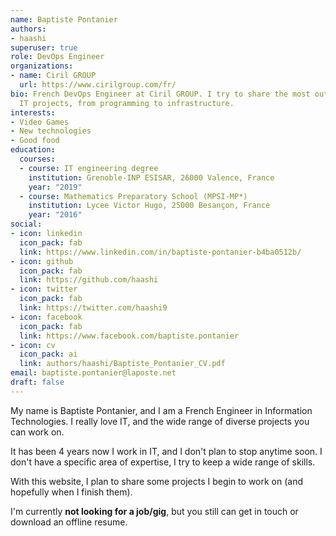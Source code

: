 ```yaml
---
name: Baptiste Pontanier
authors:
- haashi
superuser: true
role: DevOps Engineer
organizations:
- name: Ciril GROUP
  url: https://www.cirilgroup.com/fr/
bio: French DevOps Engineer at Ciril GROUP. I try to share the most out of my personal
  IT projects, from programming to infrastructure.
interests:
- Video Games
- New technologies
- Good food
education:
  courses:
  - course: IT engineering degree
    institution: Grenoble-INP ESISAR, 26000 Valence, France
    year: "2019"
  - course: Mathematics Preparatory School (MPSI-MP*)
    institution: Lycee Victor Hugo, 25000 Besançon, France
    year: "2016"
social:
- icon: linkedin
  icon_pack: fab
  link: https://www.linkedin.com/in/baptiste-pontanier-b4ba0512b/
- icon: github
  icon_pack: fab
  link: https://github.com/haashi
- icon: twitter
  icon_pack: fab
  link: https://twitter.com/haashi9
- icon: facebook
  icon_pack: fab
  link: https://www.facebook.com/baptiste.pontanier
- icon: cv
  icon_pack: ai
  link: authors/haashi/Baptiste_Pontanier_CV.pdf
email: baptiste.pontanier@laposte.net
draft: false
---
```

My name is Baptiste Pontanier, and I am a French Engineer in Information Technologies. I really love IT, and the wide range of diverse projects you can work on. 

It has been 4 years now I work in IT, and I don't plan to stop anytime soon. I don't have a specific area of expertise, I try to keep a wide range of skills.

With this website, I plan to share some projects I begin to work on (and hopefully when I finish them).

I'm currently **not looking for a job/gig**, but you still can get in touch or download an offline resume.
